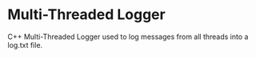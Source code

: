 # Multi-Threaded Logger
C++ Multi-Threaded Logger used to log messages from all threads into a log.txt file.

